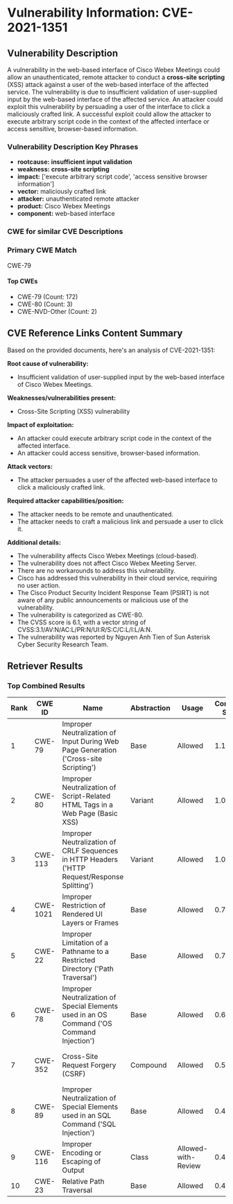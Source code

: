 # Vulnerability Information: CVE-2021-1351

## Vulnerability Description
A vulnerability in the web-based interface of Cisco Webex Meetings could allow an unauthenticated, remote attacker to conduct a **cross-site scripting** (XSS) attack against a user of the web-based interface of the affected service. The vulnerability is due to insufficient validation of user-supplied input by the web-based interface of the affected service. An attacker could exploit this vulnerability by persuading a user of the interface to click a maliciously crafted link. A successful exploit could allow the attacker to execute arbitrary script code in the context of the affected interface or access sensitive, browser-based information.

### Vulnerability Description Key Phrases
- **rootcause:** **insufficient input validation**
- **weakness:** **cross-site scripting**
- **impact:** ['execute arbitrary script code', 'access sensitive browser information']
- **vector:** maliciously crafted link
- **attacker:** unauthenticated remote attacker
- **product:** Cisco Webex Meetings
- **component:** web-based interface

### CWE for similar CVE Descriptions
### Primary CWE Match
CWE-79

#### Top CWEs
- CWE-79 (Count: 172)
- CWE-80 (Count: 3)
- CWE-NVD-Other (Count: 2)

## CVE Reference Links Content Summary
Based on the provided documents, here's an analysis of CVE-2021-1351:

**Root cause of vulnerability:**
- Insufficient validation of user-supplied input by the web-based interface of Cisco Webex Meetings.

**Weaknesses/vulnerabilities present:**
- Cross-Site Scripting (XSS) vulnerability

**Impact of exploitation:**
- An attacker could execute arbitrary script code in the context of the affected interface.
- An attacker could access sensitive, browser-based information.

**Attack vectors:**
- The attacker persuades a user of the affected web-based interface to click a maliciously crafted link.

**Required attacker capabilities/position:**
- The attacker needs to be remote and unauthenticated.
- The attacker needs to craft a malicious link and persuade a user to click it.

**Additional details:**
- The vulnerability affects Cisco Webex Meetings (cloud-based).
- The vulnerability does not affect Cisco Webex Meeting Server.
- There are no workarounds to address this vulnerability.
- Cisco has addressed this vulnerability in their cloud service, requiring no user action.
- The Cisco Product Security Incident Response Team (PSIRT) is not aware of any public announcements or malicious use of the vulnerability.
- The vulnerability is categorized as CWE-80.
- The CVSS score is 6.1, with a vector string of CVSS:3.1/AV:N/AC:L/PR:N/UI:R/S:C/C:L/I:L/A:N.
- The vulnerability was reported by Nguyen Anh Tien of Sun Asterisk Cyber Security Research Team.

## Retriever Results

### Top Combined Results

| Rank | CWE ID | Name | Abstraction | Usage | Combined Score | Retrievers | Individual Scores |
|------|--------|------|-------------|-------|---------------|------------|-------------------|
| 1 | CWE-79 | Improper Neutralization of Input During Web Page Generation ('Cross-site Scripting') | Base | Allowed | 1.1729 | dense, sparse, graph | dense: 0.602, sparse: 0.899, graph: 1.000 |
| 2 | CWE-80 | Improper Neutralization of Script-Related HTML Tags in a Web Page (Basic XSS) | Variant | Allowed | 1.0245 | dense, sparse, graph | dense: 0.673, sparse: 1.000, graph: 0.563 |
| 3 | CWE-113 | Improper Neutralization of CRLF Sequences in HTTP Headers ('HTTP Request/Response Splitting') | Variant | Allowed | 1.0148 | dense, sparse, graph | dense: 0.583, sparse: 0.838, graph: 0.918 |
| 4 | CWE-1021 | Improper Restriction of Rendered UI Layers or Frames | Base | Allowed | 0.7479 | dense, sparse | dense: 0.595, sparse: 0.787 |
| 5 | CWE-22 | Improper Limitation of a Pathname to a Restricted Directory ('Path Traversal') | Base | Allowed | 0.7430 | sparse, graph | sparse: 0.806, graph: 0.789 |
| 6 | CWE-78 | Improper Neutralization of Special Elements used in an OS Command ('OS Command Injection') | Base | Allowed | 0.6749 | sparse, graph | sparse: 0.785, graph: 0.631 |
| 7 | CWE-352 | Cross-Site Request Forgery (CSRF) | Compound | Allowed | 0.5376 | sparse, graph | sparse: 0.828, graph: 0.630 |
| 8 | CWE-89 | Improper Neutralization of Special Elements used in an SQL Command ('SQL Injection') | Base | Allowed | 0.4641 | sparse | sparse: 0.811 |
| 9 | CWE-116 | Improper Encoding or Escaping of Output | Class | Allowed-with-Review | 0.4460 | dense, sparse | dense: 0.594, sparse: 0.808 |
| 10 | CWE-23 | Relative Path Traversal | Base | Allowed | 0.4458 | sparse | sparse: 0.779 |

